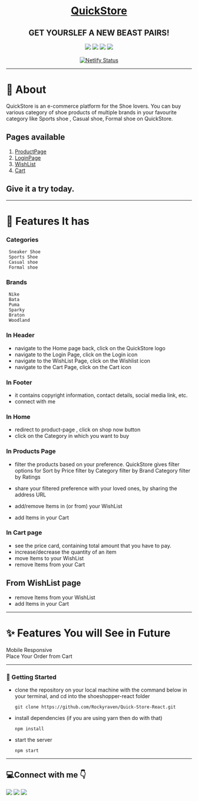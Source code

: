 
<div align="center">
  
# [QuickStore](https://quickstore-react.netlify.app/) 
##  GET YOURSLEF A NEW BEAST PAIRS!
  
<!--   ![image](https://user-images.githubusercontent.com/91511639/163553337-079970fc-ef46-4521-a415-fd158501f95d.png) -->

![](https://img.shields.io/badge/HTML5-E34F26?style=for-the-badge&logo=html5&logoColor=white)
![](https://img.shields.io/badge/CSS3-1572B6?style=for-the-badge&logo=css3&logoColor=white) 
![](https://img.shields.io/badge/React-20232A?style=for-the-badge&logo=react&logoColor=61DAFB)
![](https://img.shields.io/badge/React_Router-CA4245?style=for-the-badge&logo=react-router&logoColor=white)<br><br>
[![Netlify Status](https://api.netlify.com/api/v1/badges/a1fe7d1f-75e9-4c30-bd3a-8df76d74c08c/deploy-status)](https://app.netlify.com/sites/neos-ui/deploys)

</div>

---


# 📖 About 

QuickStore is an e-commerce platform for the Shoe lovers. You can buy various category of shoe products of multiple brands in your favourite category like Sports shoe , Casual shoe, Formal shoe on QuickStore.

## Pages available
1. [ProductPage](https://quickstore-react.netlify.app/Product)
2. [LoginPage](https://quickstore-react.netlify.app/login)
3. [WishList](https://quickstore-react.netlify.app/wishlist)
4. [Cart](https://quickstore-react.netlify.app//cart)

Give it a try today.
---

---
# 🚀 Features It has

### Categories

     Sneaker Shoe
     Sports Shoe
     Casual shoe
     Formal shoe
 

### Brands
     Nike
     Bata
     Puma
     Sparky
     Braton
     Woodland
     
    
### In Header

- navigate to the Home page back, click on the QuickStore logo
- navigate to the Login Page,  click on the Login icon
- navigate to the WishList Page,  click on the Wishlist icon
- navigate to the Cart Page,  click on the Cart icon


### In Footer

- it contains copyright information, contact details, social media link, etc.
- connect with me

### In Home

- redirect to product-page , click on shop now button
- click on the Category in which you want to buy

### In Products Page

  - filter the products based on your preference. QuickStore gives filter options for
         Sort by Price
         filter by Category
         filter by Brand Category
         filter by Ratings

- share your filtered preference with your loved ones, by sharing the address URL

- add/remove Items in (or from) your WishList

- add Items in your Cart

### In Cart page

- see the price card, containing total amount that you have to pay.
- increase/decrease the quantity of an item
- move Items to your WishList
- remove Items from your Cart


## From WishList page

- remove Items from your WishList
- add Items in your Cart

---
    
# ✨ Features You will See in Future
Mobile Responsive <br>
Place Your Order from Cart

---

### 🔌 Getting Started
- clone the repository on your local machine with the command below in your terminal, and cd into the shoeshopper-react folder

      git clone https://github.com/Rockyraven/Quick-Store-React.git

      
- install dependencies (if you are using yarn then do with that)

      npm install
      
- start the server

      npm start


---


## :computer:Connect with me 	:point_down:

<a href="https://www.instagram.com/rockykumar636/"><img src="https://img.shields.io/badge/Instagram-E4405F?style=for-the-badge&logo=instagram&logoColor=white"/></a>
<a href="https://twitter.com/ImRocky7277"><img src="https://img.shields.io/badge/Twitter-1DA1F2?style=for-the-badge&logo=twitter&logoColor=white"/></a>
<a href="https://www.linkedin.com/in/rocky-abb69921b/"><img src="https://img.shields.io/badge/LinkedIn-0077B5?style=for-the-badge&logo=linkedin&logoColor=white"/></a>








